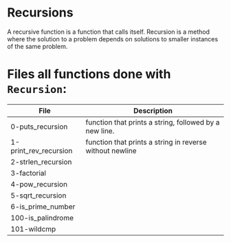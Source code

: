 # Recursions
A recursive function is a function that calls itself.
Recursion is a method where the solution to a problem depends on solutions to smaller instances of the same problem.

# Files all functions done with `Recursion`:
|File|Description|
|-----------|--------------------------------------|
|0-puts_recursion|function that prints a string, followed by a new line.|
|1-print_rev_recursion|function that prints a string in reverse without newline|
|2-strlen_recursion||function that returns the length of a string.
|3-factorial||
|4-pow_recursion||
|5-sqrt_recursion||
|6-is_prime_number||
|100-is_palindrome||
|101-wildcmp||
